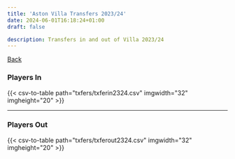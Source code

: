```yaml
---
title: 'Aston Villa Transfers 2023/24'
date: 2024-06-01T16:18:24+01:00
draft: false

description: Transfers in and out of Villa 2023/24
---
```



[Back](/transfers/)

### Players In

{{< csv-to-table path="txfers/txferin2324.csv" imgwidth="32" imgheight="20" >}}

---

### Players Out

{{< csv-to-table path="txfers/txferout2324.csv" imgwidth="32" imgheight="20" >}}